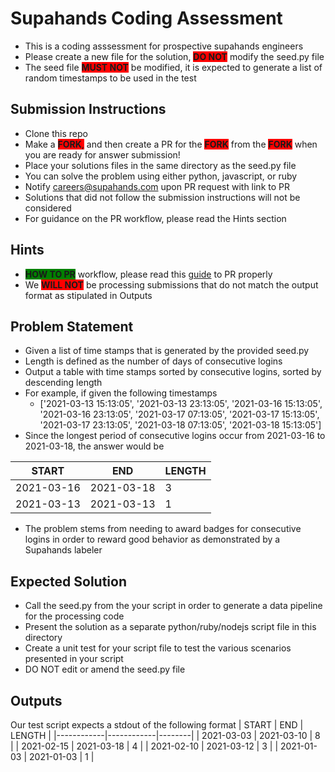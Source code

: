# Supahands Coding Assessment
* This is a coding asssessment for prospective supahands engineers
* Please create a new file for the solution, <span style="background-color:red">**DO NOT**</span> modify the seed.py file
* The seed file <span style="background-color:red">**MUST NOT**</span> be modified, it is expected to generate a list of random timestamps to be used in the test

## Submission Instructions
* Clone this repo
* Make a <span style="background-color:red">**FORK**,</span> and then create a PR for the <span style="background-color:red">**FORK**</span> from the <span style="background-color:red">**FORK**</span> when you are ready for answer submission!
* Place your solutions files in the same directory as the seed.py file
* You can solve the problem using either python, javascript, or ruby
* Notify [careers@supahands.com](mailto:careers@supahands.com) upon PR request with link to PR
* Solutions that did not follow the submission instructions will not be considered
* For guidance on the PR workflow, please read the Hints section

## Hints
* <span style="background-color:green">**HOW TO PR**</span> workflow, please read this [guide](https://gist.github.com/kaizenx/542bc3bebbb75029f0c96d5871d66af5) to PR properly
* We <span style="background-color:red">**WILL NOT**</span> be processing submissions that do not match the output format as stipulated in Outputs


## Problem Statement
* Given a list of time stamps that is generated by the provided seed.py
* Length is defined as the number of days of consecutive logins
* Output a table with time stamps sorted by consecutive logins, sorted by descending length
* For example, if given the following timestamps 
  * ['2021-03-13 15:13:05', '2021-03-13 23:13:05', '2021-03-16 15:13:05', '2021-03-16 23:13:05', '2021-03-17 07:13:05', '2021-03-17 15:13:05', '2021-03-17 23:13:05', '2021-03-18 07:13:05', '2021-03-18 15:13:05']
* Since the longest period of consecutive logins occur from 2021-03-16 to 2021-03-18, the answer would be

| START      | END        | LENGTH |
|------------|------------|--------|
| 2021-03-16 | 2021-03-18 |      3 |
| 2021-03-13 | 2021-03-13 |      1 |


* The problem stems from needing to award badges for consecutive logins in order to reward good behavior as demonstrated by a Supahands labeler

## Expected Solution
* Call the seed.py from the your script in order to generate a data pipeline for the processing code
* Present the solution as a separate python/ruby/nodejs script file in this directory
* Create a unit test for your script file to test the various scenarios presented in your script
* DO NOT edit or amend the seed.py file

## Outputs
Our test script expects a stdout of the following format
| START      | END        | LENGTH |
|------------|------------|--------|
| 2021-03-03 | 2021-03-10 |      8 |
| 2021-02-15 | 2021-03-18 |      4 |
| 2021-02-10 | 2021-03-12 |      3 |
| 2021-01-03 | 2021-01-03 |      1 |
